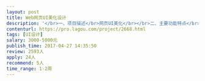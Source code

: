 ```yaml
---                
layout: post       
title: Web网页UI美化设计           
description: '</br>一、项目描述</br>网页UI美化</br></br>二、主要功能特点</br>1. 整体颜色基调</br>2. 整体布局</br>3. 产品的Logo</br>4. 欢迎页面的样式</br>5. 图标设计（大概30个左右，要求font图标）</br>6. 各种控件的样式（包括尺寸，颜色，字体，间距等）：</br> a) 按钮的样式</br> b) 表格的样式</br> c) 列表的样式</br> d) 日历的样式</br> e) 弹出面板的样式</br> f) 曲线、图表的样式</br> g) 导航菜单</br> h) 消息对话框的样式</br>7） 整体采用bootstrap的组件</br></br>三、可参考产品：</br>无特定</br></br>四、人员要求</br>无特别要求，参考二</br>'     
contenturl: https://pro.lagou.com/project/2668.html      
tags: [UI设计]            
salary: 3000-5000元          
publish_time: 2017-04-27 14:35:50         
review: 2593人                   
apply: 24人                   
recommend: 5人                   
time_range: 1-2周              
---                 
```

